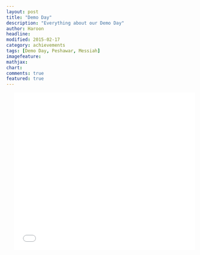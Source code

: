 ```yaml
---
layout: post
title: "Demo Day"
description: "Everything about our Demo Day"
author: Haroon
headline:
modified: 2015-02-17
category: achievements
tags: [Demo Day, Peshawar, Messiah]
imagefeature:
mathjax:
chart:
comments: true
featured: true
---
```



<div class="row">
    <div class="twelve columns text-center"><br />
<iframe src="//slides.com/muhammadharoonbaig/deck/embed" width="576" height="420" scrolling="no" frameborder="0" webkitallowfullscreen mozallowfullscreen allowfullscreen></iframe>
</div>
</div>
